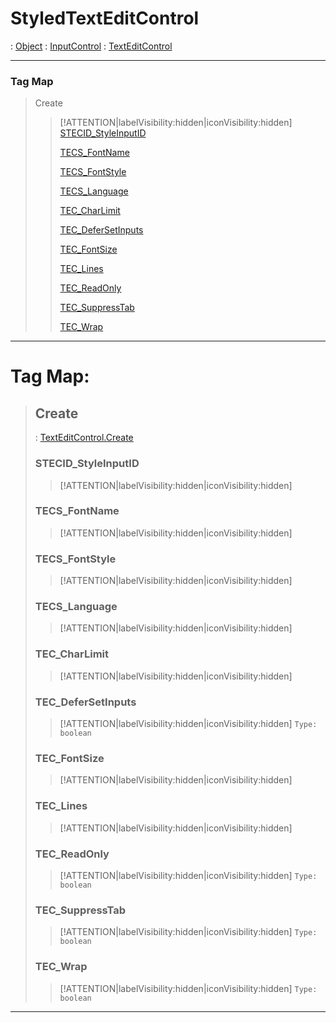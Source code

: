 # StyledTextEditControl
 : [Object](Object.md) : [InputControl](InputControl.md) : [TextEditControl](TextEditControl.md)
___
### Tag Map
> Create
>
>> [!ATTENTION|labelVisibility:hidden|iconVisibility:hidden]
>> [STECID_StyleInputID](#STECID_StyleInputID)
>>
>> [TECS_FontName](#TECS_FontName)
>>
>> [TECS_FontStyle](#TECS_FontStyle)
>>
>> [TECS_Language](#TECS_Language)
>>
>> [TEC_CharLimit](#TEC_CharLimit)
>>
>> [TEC_DeferSetInputs](#TEC_DeferSetInputs)
>>
>> [TEC_FontSize](#TEC_FontSize)
>>
>> [TEC_Lines](#TEC_Lines)
>>
>> [TEC_ReadOnly](#TEC_ReadOnly)
>>
>> [TEC_SuppressTab](#TEC_SuppressTab)
>>
>> [TEC_Wrap](#TEC_Wrap)
>>
___

# Tag Map: <!-- {docsify-ignore} -->

>## Create 
> : [TextEditControl.Create](TextEditControl.md#Create)
>### STECID_StyleInputID
>> [!ATTENTION|labelVisibility:hidden|iconVisibility:hidden]
>### TECS_FontName
>> [!ATTENTION|labelVisibility:hidden|iconVisibility:hidden]
>### TECS_FontStyle
>> [!ATTENTION|labelVisibility:hidden|iconVisibility:hidden]
>### TECS_Language
>> [!ATTENTION|labelVisibility:hidden|iconVisibility:hidden]
>### TEC_CharLimit
>> [!ATTENTION|labelVisibility:hidden|iconVisibility:hidden]
>### TEC_DeferSetInputs
>> [!ATTENTION|labelVisibility:hidden|iconVisibility:hidden]
>> `Type: boolean`
>>
>### TEC_FontSize
>> [!ATTENTION|labelVisibility:hidden|iconVisibility:hidden]
>### TEC_Lines
>> [!ATTENTION|labelVisibility:hidden|iconVisibility:hidden]
>### TEC_ReadOnly
>> [!ATTENTION|labelVisibility:hidden|iconVisibility:hidden]
>> `Type: boolean`
>>
>### TEC_SuppressTab
>> [!ATTENTION|labelVisibility:hidden|iconVisibility:hidden]
>> `Type: boolean`
>>
>### TEC_Wrap
>> [!ATTENTION|labelVisibility:hidden|iconVisibility:hidden]
>> `Type: boolean`
>>
___

